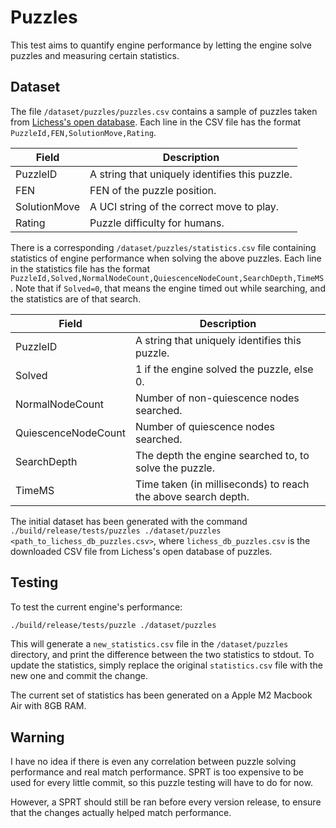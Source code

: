 # Puzzles

This test aims to quantify engine performance by letting the engine solve puzzles and measuring certain statistics.

## Dataset

The file `/dataset/puzzles/puzzles.csv` contains a sample of puzzles taken from [Lichess's open database](https://database.lichess.org/#puzzles).
Each line in the CSV file has the format `PuzzleId,FEN,SolutionMove,Rating`.

| Field        | Description                                          |
| ------------ | ---------------------------------------------------- |
| PuzzleID     | A string that uniquely identifies this puzzle.       |
| FEN          | FEN of the puzzle position.                          |
| SolutionMove | A UCI string of the correct move to play.            |
| Rating       | Puzzle difficulty for humans.                        |

There is a corresponding `/dataset/puzzles/statistics.csv` file containing statistics of engine performance when solving the above puzzles.
Each line in the statistics file has the format `PuzzleId,Solved,NormalNodeCount,QuiescenceNodeCount,SearchDepth,TimeMS`.
Note that if `Solved=0`, that means the engine timed out while searching, and the statistics are of that search.

| Field               | Description                                                     |
| ------------------- | --------------------------------------------------------------- |
| PuzzleID            | A string that uniquely identifies this puzzle.                  |
| Solved              | 1 if the engine solved the puzzle, else 0.                      |
| NormalNodeCount     | Number of non-quiescence nodes searched.                        |
| QuiescenceNodeCount | Number of quiescence nodes searched.                            |
| SearchDepth         | The depth the engine searched to, to solve the puzzle.          |
| TimeMS              | Time taken (in milliseconds) to reach the above search depth.   |

The initial dataset has been generated with the command `./build/release/tests/puzzles ./dataset/puzzles <path_to_lichess_db_puzzles.csv>`,
where `lichess_db_puzzles.csv` is the downloaded CSV file from Lichess's open database of puzzles.

## Testing

To test the current engine's performance:

```bash
./build/release/tests/puzzle ./dataset/puzzles
```

This will generate a `new_statistics.csv` file in the `/dataset/puzzles` directory, and print the difference between the two statistics to stdout.
To update the statistics, simply replace the original `statistics.csv` file with the new one and commit the change.

The current set of statistics has been generated on a Apple M2 Macbook Air with 8GB RAM.

## Warning

I have no idea if there is even any correlation between puzzle solving performance and real match performance.
SPRT is too expensive to be used for every little commit, so this puzzle testing will have to do for now.

However, a SPRT should still be ran before every version release, to ensure that the changes actually helped match performance.